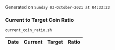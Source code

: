 Generated on `Sunday 03-October-2021 at 04:33:23`

### Current to Target Coin Ratio
`current_coin_ratio.sh`

Date|Current|Target|Ratio
---|---|---|---
